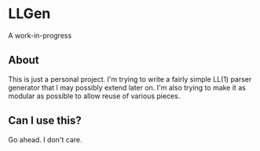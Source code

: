 LLGen
=====

A work-in-progress

About
-----

This is just a personal project. I'm trying to write a fairly simple LL(1) parser generator that I may possibly extend later on. I'm also trying to make it as modular as possible to allow reuse of various pieces.

Can I use this?
---------------

Go ahead. I don't care.
